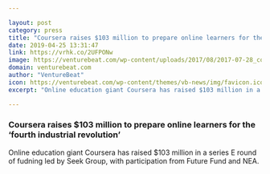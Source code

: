 ```yaml
---

layout: post
category: press
title: "Coursera raises $103 million to prepare online learners for the ‘fourth industrial revolution’"
date: 2019-04-25 13:31:47
link: https://vrhk.co/2UFPONw
image: https://venturebeat.com/wp-content/uploads/2017/08/2017-07-28_coursera_092117.jpg?w=1200&strip=all
domain: venturebeat.com
author: "VentureBeat"
icon: https://venturebeat.com/wp-content/themes/vb-news/img/favicon.ico
excerpt: "Online education giant Coursera has raised $103 million in a series E round of fudning led by Seek Group, with participation from Future Fund and NEA."

---
```


### Coursera raises $103 million to prepare online learners for the ‘fourth industrial revolution’

Online education giant Coursera has raised $103 million in a series E round of fudning led by Seek Group, with participation from Future Fund and NEA.
